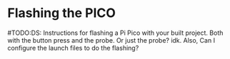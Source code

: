 # Flashing the PICO

#TODO:DS: Instructions for flashing a Pi Pico with your built project. Both with the button press and the probe. Or just the probe? idk. Also,
Can I configure the launch files to do the flashing?